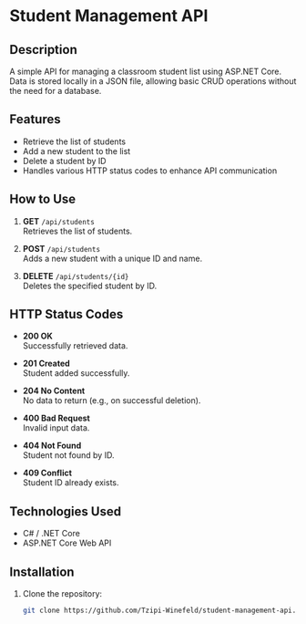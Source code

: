 # Student Management API

## Description
A simple API for managing a classroom student list using ASP.NET Core.  
Data is stored locally in a JSON file, allowing basic CRUD operations without the need for a database.

## Features
- Retrieve the list of students
- Add a new student to the list
- Delete a student by ID
- Handles various HTTP status codes to enhance API communication

## How to Use
1. **GET** `/api/students`  
   Retrieves the list of students.

2. **POST** `/api/students`  
   Adds a new student with a unique ID and name.

3. **DELETE** `/api/students/{id}`  
   Deletes the specified student by ID.

## HTTP Status Codes
- **200 OK**  
  Successfully retrieved data.

- **201 Created**  
  Student added successfully.

- **204 No Content**  
  No data to return (e.g., on successful deletion).

- **400 Bad Request**  
  Invalid input data.

- **404 Not Found**  
  Student not found by ID.

- **409 Conflict**  
  Student ID already exists.

## Technologies Used
- C# / .NET Core
- ASP.NET Core Web API

## Installation
1. Clone the repository:  
   ```bash
   git clone https://github.com/Tzipi-Winefeld/student-management-api.git
